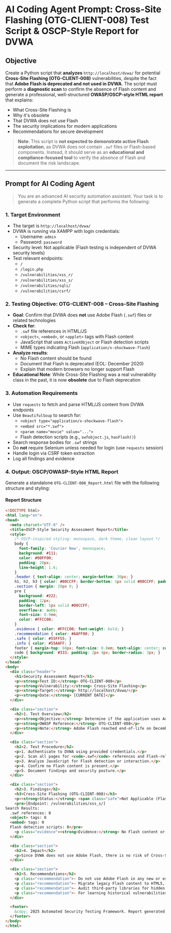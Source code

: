 # AI Coding Agent Prompt: Cross-Site Flashing (OTG-CLIENT-008) Test Script & OSCP-Style Report for DVWA

## Objective

Create a Python script that **analyzes** `http://localhost/dvwa/` for potential **Cross-Site Flashing (OTG-CLIENT-008)** vulnerabilities, despite the fact that **Adobe Flash is deprecated and not used in DVWA**. The script must perform a **diagnostic scan** to confirm the absence of Flash content and generate a professional, well-structured **OWASP/OSCP-style HTML report** that explains:

- What Cross-Site Flashing is
- Why it's obsolete
- That DVWA does not use Flash
- The security implications for modern applications
- Recommendations for secure development

> **Note**: This script is **not expected to demonstrate active Flash exploitation**, as DVWA does not contain `.swf` files or Flash-based components. Instead, it should serve as an **educational and compliance-focused tool** to verify the absence of Flash and document the risk landscape.

---

## Prompt for AI Coding Agent

> You are an advanced AI security automation assistant. Your task is to generate a complete Python script that performs the following:

### 1. **Target Environment**
- The target is `http://localhost/dvwa/`
- DVWA is running via XAMPP with login credentials:
  - Username: `admin`
  - Password: `password`
- Security level: Not applicable (Flash testing is independent of DVWA security levels)
- Test relevant endpoints:
  - `/`
  - `/login.php`
  - `/vulnerabilities/xss_r/`
  - `/vulnerabilities/xss_s/`
  - `/vulnerabilities/sqli/`
  - `/vulnerabilities/csrf/`

### 2. **Testing Objective: OTG-CLIENT-008 – Cross-Site Flashing**
- **Goal**: Confirm that DVWA does **not** use Adobe Flash (`.swf`) files or related technologies
- **Check for**:
  - `.swf` file references in HTML/JS
  - `<object>`, `<embed>`, or `<applet>` tags with Flash content
  - JavaScript that uses `ActiveXObject` or Flash detection scripts
  - MIME types indicating Flash (`application/x-shockwave-flash`)
- **Analyze results**:
  - No Flash content should be found
  - Document that Flash is deprecated (EOL: December 2020)
  - Explain that modern browsers no longer support Flash
- **Educational Note**: While Cross-Site Flashing was a real vulnerability class in the past, it is now **obsolete** due to Flash deprecation

### 3. **Automation Requirements**
- Use `requests` to fetch and parse HTML/JS content from DVWA endpoints
- Use `BeautifulSoup` to search for:
  - `<object type="application/x-shockwave-flash">`
  - `<embed src="*.swf">`
  - `<param name="movie" value="...">`
  - Flash detection scripts (e.g., `swfobject.js`, `hasFlash()`)
- Search response bodies for `.swf` strings
- Do **not** require Selenium unless needed for login (use `requests` session)
- Handle login via CSRF token extraction
- Log all findings and evidence

### 4. **Output: OSCP/OWASP-Style HTML Report**
Generate a standalone `OTG-CLIENT-008_Report.html` file with the following structure and styling:

#### Report Structure
```html
<!DOCTYPE html>
<html lang="en">
<head>
  <meta charset="UTF-8" />
  <title>OSCP-Style Security Assessment Report</title>
  <style>
    /* OSCP-inspired styling: monospace, dark theme, clean layout */
    body { 
      font-family: 'Courier New', monospace; 
      background: #111; 
      color: #00FF00; 
      padding: 20px; 
      line-height: 1.6;
    }
    .header { text-align: center; margin-bottom: 30px; }
    h1, h2, h3 { color: #00CCFF; border-bottom: 1px solid #00CCFF; padding-bottom: 5px; }
    .section { margin: 20px 0; }
    pre { 
      background: #222; 
      padding: 12px; 
      border-left: 5px solid #00CCFF; 
      overflow-x: auto; 
      font-size: 0.9em;
      color: #FFCC00;
    }
    .evidence { color: #FFCC00; font-weight: bold; }
    .recommendation { color: #AAFF00; }
    .safe { color: #55FF55; }
    .info { color: #55AAFF; }
    footer { margin-top: 60px; font-size: 0.8em; text-align: center; color: #666; }
    code { background: #333; padding: 2px 4px; border-radius: 3px; }
  </style>
</head>
<body>
  <div class="header">
    <h1>Security Assessment Report</h1>
    <p><strong>Test ID:</strong> OTG-CLIENT-008</p>
    <p><strong>Vulnerability:</strong> Cross-Site Flashing</p>
    <p><strong>Target:</strong> http://localhost/dvwa/</p>
    <p><strong>Date:</strong> [CURRENT DATE]</p>
  </div>

  <div class="section">
    <h2>1. Test Overview</h2>
    <p><strong>Objective:</strong> Determine if the application uses Adobe Flash in a way that could be exploited via Cross-Site Flashing.</p>
    <p><strong>OWASP Reference:</strong> OTG-CLIENT-008</p>
    <p><strong>Note:</strong> Adobe Flash reached end-of-life on December 31, 2020. Modern browsers no longer support Flash. This test confirms its absence in DVWA.</p>
  </div>

  <div class="section">
    <h2>2. Test Procedure</h2>
    <p>1. Authenticate to DVWA using provided credentials.</p>
    <p>2. Scan all pages for <code>.swf</code> references and Flash-related HTML tags.</p>
    <p>3. Analyze JavaScript for Flash detection or interaction.</p>
    <p>4. Confirm no Flash content is present.</p>
    <p>5. Document findings and security posture.</p>
  </div>

  <div class="section">
    <h2>3. Findings</h2>
    <h3>Cross-Site Flashing (OTG-CLIENT-008)</h3>
    <p><strong>Status:</strong> <span class="safe">Not Applicable (Flash Not Used)</span></p>
    <pre>[Endpoint: /vulnerabilities/xss_s/]
Search Results:
  .swf references: 0
  <object> tags: 0
  <embed> tags: 0
  Flash detection scripts: 0</pre>
    <p class="evidence"><strong>Evidence:</strong> No Flash content or related technologies were found. Adobe Flash is deprecated and should not be used in modern applications.</p>
  </div>

  <div class="section">
    <h2>4. Impact</h2>
    <p>Since DVWA does not use Adobe Flash, there is no risk of Cross-Site Flashing attacks. However, this also means DVWA cannot be used to practice real-world Flash-based vulnerability testing.</p>
  </div>

  <div class="section">
    <h2>5. Recommendations</h2>
    <p class="recommendation">- Do not use Adobe Flash in any new or existing applications.</p>
    <p class="recommendation">- Migrate legacy Flash content to HTML5, WebAssembly, or modern JavaScript frameworks.</p>
    <p class="recommendation">- Audit third-party libraries for hidden Flash dependencies.</p>
    <p class="recommendation">- For learning historical vulnerabilities, use archived platforms like Google Gruyere.</p>
  </div>

  <footer>
    &copy; 2025 Automated Security Testing Framework. Report generated by AI Agent.
  </footer>
</body>
</html>
